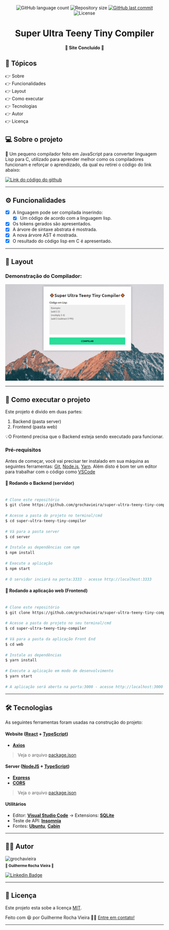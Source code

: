 <p align="center">
  <img alt="GitHub language count" src="https://img.shields.io/github/languages/count/grochavieira/super-ultra-teeny-tiny-compiler?color=%2304D361&style=flat">

  <img alt="Repository size" src="https://img.shields.io/github/repo-size/grochavieira/super-ultra-teeny-tiny-compiler?style=flat">
  
  <a href="https://github.com/grochavieira/super-ultra-teeny-tiny-compiler/commits/master">
    <img alt="GitHub last commit" src="https://img.shields.io/github/last-commit/grochavieira/super-ultra-teeny-tiny-compiler?style=flat">
  </a>
    
   <img alt="License" src="https://img.shields.io/badge/license-MIT-brightgreen?style=flat">

</p>
<h1 align="center">
    Super Ultra Teeny Tiny Compiler
</h1>

<h4 align="center"> 
	🚧  Site Concluído 🚧
</h4>

## 🏁 Tópicos

<p>
 👉<a href="#-sobre-o-projeto" style="text-decoration: none; "> Sobre</a> <br/>
👉<a href="#-funcionalidades" style="text-decoration: none; "> Funcionalidades</a> <br/>
👉<a href="#-layout" style="text-decoration: none"> Layout</a> <br/>
👉<a href="#-como-executar-o-projeto" style="text-decoration: none"> Como executar</a> <br/>
👉<a href="#-tecnologias" style="text-decoration: none"> Tecnologias</a> <br/>
👉<a href="#-autor" style="text-decoration: none"> Autor</a> <br/>
👉<a href="#user-content--licença" style="text-decoration: none"> Licença</a>

</p>

## 💻 Sobre o projeto

🔸 Um pequeno compilador feito em JavaScript para converter linguagem Lisp para C, utilizado para aprender melhor como os compiladores funcionam e reforçar o aprendizado, da qual eu retirei o código do link abaixo:

<a align="center" href="https://github.com/jamiebuilds/the-super-tiny-compiler">
    <img alt="Link do código do github" src="https://img.shields.io/static/v1?label=codigo&message=super-tiny-compiler&color=FFA500&style=flat&logo=github">
</a>

---

<a name="-funcionalidades"></a>

## ⚙️ Funcionalidades

- [x] A linguagem pode ser compilada inserindo:
  - [x] Um código de acordo com a linguagem lisp.
- [x] Os tokens gerados são apresentados.
- [x] A árvore de sintaxe abstrata é mostrada.
- [x] A nova árvore AST é mostrada.
- [x] O resultado do código lisp em C é apresentado.

---

## 🎨 Layout

### Demonstração do Compilador:

<p align="center">
    <img src="assets/compiler_demonstration.gif">
</p>

---

## 🚀 Como executar o projeto

Este projeto é divido em duas partes:

1. Backend (pasta server)
2. Frontend (pasta web)

💡O Frontend precisa que o Backend esteja sendo executado para funcionar.

### Pré-requisitos

Antes de começar, você vai precisar ter instalado em sua máquina as seguintes ferramentas:
[Git](https://git-scm.com), [Node.js](https://nodejs.org/en/), [Yarn](https://classic.yarnpkg.com/en/docs/install).
Além disto é bom ter um editor para trabalhar com o código como [VSCode](https://code.visualstudio.com/)

#### 🎲 Rodando o Backend (servidor)

```bash

# Clone este repositório
$ git clone https://github.com/grochavieira/super-ultra-teeny-tiny-compiler.git

# Acesse a pasta do projeto no terminal/cmd
$ cd super-ultra-teeny-tiny-compiler

# Vá para a pasta server
$ cd server

# Instale as dependências com npm
$ npm install

# Execute a aplicação
$ npm start

# O servidor inciará na porta:3333 - acesse http://localhost:3333

```

#### 🧭 Rodando a aplicação web (Frontend)

```bash

# Clone este repositório
$ git clone https://github.com/grochavieira/super-ultra-teeny-tiny-compiler.git

# Acesse a pasta do projeto no seu terminal/cmd
$ cd super-ultra-teeny-tiny-compiler

# Vá para a pasta da aplicação Front End
$ cd web

# Instale as dependências
$ yarn install

# Execute a aplicação em modo de desenvolvimento
$ yarn start

# A aplicação será aberta na porta:3000 - acesse http://localhost:3000

```

---

## 🛠 Tecnologias

As seguintes ferramentas foram usadas na construção do projeto:

#### **Website** ([React](https://reactjs.org/) + [TypeScript](https://www.typescriptlang.org/))

- **[Axios](https://github.com/axios/axios)**

> Veja o arquivo [package.json](https://github.com/grochavieira/super-ultra-teeny-tiny-compiler/blob/master/web/package.json)

#### **Server** ([NodeJS](https://nodejs.org/en/) + [TypeScript](https://www.typescriptlang.org/))

- **[Express](https://expressjs.com/)**
- **[CORS](https://expressjs.com/en/resources/middleware/cors.html)**

> Veja o arquivo [package.json](https://github.com/grochavieira/super-ultra-teeny-tiny-compiler/blob/master/server/package.json)

#### **Utilitários**

- Editor: **[Visual Studio Code](https://code.visualstudio.com/)** → Extensions: **[SQLite](https://marketplace.visualstudio.com/items?itemName=alexcvzz.vscode-sqlite)**
- Teste de API: **[Insomnia](https://insomnia.rest/)**
- Fontes: **[Ubuntu](https://fonts.google.com/specimen/Ubuntu)**, **[Cabin](https://fonts.google.com/specimen/Cabin)**

---

<a name="-autor"></a>

## 🦸‍♂️ **Autor**

<p>
 <img src="https://avatars.githubusercontent.com/u/48029638?s=460&u=40540691957b5aabf04e2e1d4cddf8d3633cb1be&v=4" width="150px;" alt="grochavieira"/>
 <br />
 <sub><strong>🌟 Guilherme Rocha Vieira 🌟</strong></sub>
</p>

[![Linkedin Badge](https://img.shields.io/badge/-linkedin-blue?style=flat&logo=Linkedin&logoColor=white&link=https://www.linkedin.com/in/grochavieira/)](https://www.linkedin.com/in/grochavieira/)

---

## 📝 Licença

Este projeto esta sobe a licença [MIT](./LICENSE).

Feito com :satisfied: por Guilherme Rocha Vieira 👋🏽 [Entre em contato!](https://www.linkedin.com/in/grochavieira/)

---
